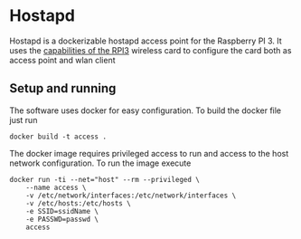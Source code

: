 Hostapd
======= 

Hostapd is a dockerizable hostapd access point for the Raspberry PI 3. It uses the [capabilities of the RPI3](http://imti.co/post/145442415333/raspberry-pi-3-wifi-station-ap) wireless card to configure the card both as access point and wlan client

## Setup and running 

The software uses docker for easy configuration. To build the docker file just run

```
docker build -t access .
```

The docker image requires privileged access to run and access to the host network configuration. To run the image execute

```
docker run -ti --net="host" --rm --privileged \
    --name access \
    -v /etc/network/interfaces:/etc/network/interfaces \
    -v /etc/hosts:/etc/hosts \
    -e SSID=ssidName \ 
    -e PASSWD=passwd \
    access
```
